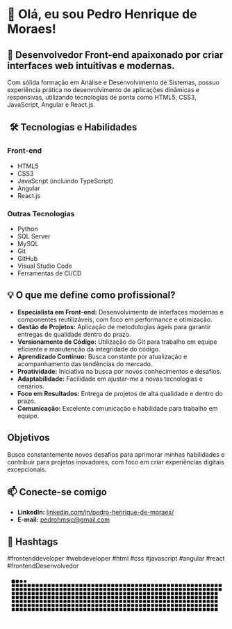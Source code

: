 #  👋 Olá, eu sou Pedro Henrique de Moraes!

## 🚀 Desenvolvedor Front-end apaixonado por criar interfaces web intuitivas e modernas.

Com sólida formação em Análise e Desenvolvimento de Sistemas, possuo experiência prática no desenvolvimento de aplicações dinâmicas e responsivas, utilizando tecnologias de ponta como HTML5, CSS3, JavaScript, Angular e React.js.

## ️ 🛠️ Tecnologias e Habilidades  

### Front-end
  * HTML5
  * CSS3
  * JavaScript (incluindo TypeScript)
  * Angular
  * React.js

### Outras Tecnologias
  * Python
  * SQL Server
  * MySQL
  * Git
  * GitHub
  * Visual Studio Code
  * Ferramentas de CI/CD

##  💡 O que me define como profissional?

* **Especialista em Front-end:** Desenvolvimento de interfaces modernas e componentes reutilizáveis, com foco em performance e otimização.
* **Gestão de Projetos:** Aplicação de metodologias ágeis para garantir entregas de qualidade dentro do prazo.
* **Versionamento de Código:** Utilização do Git para trabalho em equipe eficiente e manutenção da integridade do código.
* **Aprendizado Contínuo:** Busca constante por atualização e acompanhamento das tendências do mercado.
* **Proatividade:** Iniciativa na busca por novos conhecimentos e desafios.
* **Adaptabilidade:** Facilidade em ajustar-me a novas tecnologias e cenários.
* **Foco em Resultados:** Entrega de projetos de alta qualidade e dentro do prazo.
* **Comunicação:** Excelente comunicação e habilidade para trabalho em equipe.

##  Objetivos

Busco constantemente novos desafios para aprimorar minhas habilidades e contribuir para projetos inovadores, com foco em criar experiências digitais excepcionais.

##  📫 Conecte-se comigo

* **LinkedIn:** [linkedin.com/in/pedro-henrique-de-moraes/](https://www.linkedin.com/in/pedro-henrique-de-moraes/)
* **E-mail:** pedrohmsjc@gmail.com 

## 📌 Hashtags

#frontenddeveloper #webdeveloper #html #css #javascript #angular #react #frontendDesenvolvedor

<picture>
  <source media="(prefers-color-scheme: dark)" srcset="https://github.com/me-pedromoraes/me-pedromoraes/blob/output/github-snake-dark.svg" />
  <source media="(prefers-color-scheme: light)" srcset="https://github.com/me-pedromoraes/me-pedromoraes/blob/output/github-snake.svg" />
  <img alt="github-snake" src="https://github.com/me-pedromoraes/me-pedromoraes/blob/output/github-snake.svg" />
</picture>
